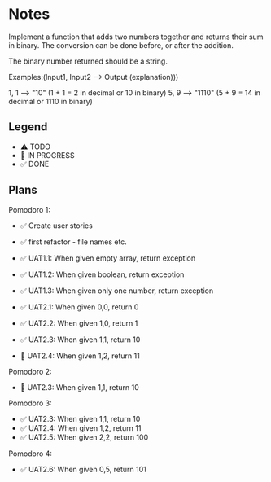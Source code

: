 # Notes

Implement a function that adds two numbers together and returns their sum in binary. The conversion can be done before, or after the addition.

The binary number returned should be a string.

Examples:(Input1, Input2 --> Output (explanation)))

1, 1 --> "10" (1 + 1 = 2 in decimal or 10 in binary)
5, 9 --> "1110" (5 + 9 = 14 in decimal or 1110 in binary)

## Legend
- ⚠ TODO
- 🚧 IN PROGRESS
- ✅ DONE

## Plans

Pomodoro 1:
- ✅ Create user stories
- ✅ first refactor - file names etc. 
- ✅ UAT1.1: When given empty array, return exception
- ✅ UAT1.2: When given boolean, return exception
- ✅ UAT1.3: When given only one number, return exception

- ✅ UAT2.1: When given 0,0, return 0
- ✅ UAT2.2: When given 1,0, return 1
- ✅ UAT2.3: When given 1,1, return 10
- 🚧 UAT2.4: When given 1,2, return 11

Pomodoro 2:
- 🚧 UAT2.3: When given 1,1, return 10

Pomodoro 3:
- ✅ UAT2.3: When given 1,1, return 10
- ✅ UAT2.4: When given 1,2, return 11
- ✅ UAT2.5: When given 2,2, return 100

Pomodoro 4:
- ✅ UAT2.6: When given 0,5, return 101
